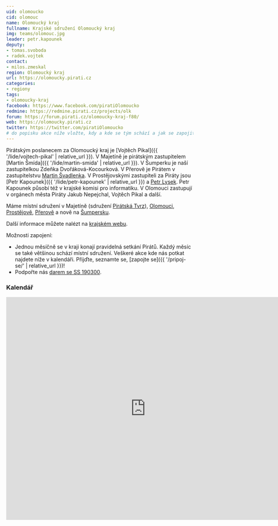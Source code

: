 ```yaml
---
uid: olomoucko
cid: olomouc
name: Olomoucký kraj
fullname: Krajské sdružení Olomoucký kraj
img: teams/olomouc.jpg
leader: petr.kapounek
deputy:
- tomas.svoboda
- radek.vojtek
contact:
- milos.zmeskal
region: Olomoucký kraj
url: https://olomoucky.pirati.cz
categories:
- regiony
tags:
- olomoucky-kraj
facebook: https://www.facebook.com/piratiOlomoucko
redmine: https://redmine.pirati.cz/projects/olk
forum: https://forum.pirati.cz/olomoucky-kraj-f80/
web: https://olomoucky.pirati.cz
twitter: https://twitter.com/piratiOlomoucko
# do popisku akce níže vložte, kdy a kde se tým schází a jak se zapojit
---
```


Pirátským poslanecem za Olomoucký kraj je [Vojtěch Pikal]({{ '/lide/vojtech-pikal' | relative_url }}).
V Majetíně je pirátským zastupitelem [Martin Šmída]({{ '/lide/martin-smida' | relative_url }}). V Šumperku je naší zastupitelkou Zdeňka Dvořáková-Kocourková. V Přerově je Pirátem v zastupitelstvu [Martin Švadlenka](https://olomoucky.pirati.cz/lide/martin-svadlenka/). V Prostějovskými zastupiteli za Piráty jsou [Petr Kapounek]({{ '/lide/petr-kapounek' | relative_url }}) a [Petr Lysek](https://olomoucky.pirati.cz/lide/petr-lysek/).
Petr Kapounek působí též v krajské komisi pro informatiku. V Olomouci zastupují v orgánech města Piráty Jakub Nepejchal, Vojtěch Pikal a další.

Máme místní sdružení v Majetíně (sdružení [Pirátská Tvrz](https://olomoucky.pirati.cz/mistni-sdruzeni/piratska-tvrz/)), [Olomouci](https://olomoucky.pirati.cz/mistni-sdruzeni/olomouc/), [Prostějově](https://olomoucky.pirati.cz/mistni-sdruzeni/prostejov/), [Přerově](https://olomoucky.pirati.cz/mistni-sdruzeni/prerov/) a nově na [Šumpersku](https://olomoucky.pirati.cz/mistni-sdruzeni/sumpersko/).

Další informace můžete nalézt na [krajském webu](https://olomoucky.pirati.cz).

Možnosti zapojení:

  * Jednou měsíčně se v kraji konají pravidelná setkání Pirátů. Každý měsíc se také většinou schází místní sdružení. Veškeré akce kde nás potkat najdete níže v kalendáři. Přijďte, seznamte se, [zapojte se]({{ '/pripoj-se/' | relative_url }})!
  * Podpořte nás [darem se SS 190300](https://dary.pirati.cz/).

### Kalendář
<iframe src="https://calendar.google.com/calendar/embed?src=0014epo7k8kbgpgq3gaudeodnc%40group.calendar.google.com&ctz=Europe/Prague" style="border: 0" width="750" height="600" frameborder="0" scrolling="no"></iframe>
